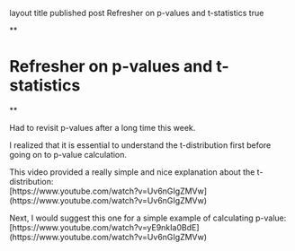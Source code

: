 
layout	title	published
post
Refresher on p-values and t-statistics
true

**

# Refresher on p-values and t-statistics

**

<p>Had to revisit p-values after a long time this week. </p>
<p>I realized that it is essential to understand the t-distribution first before going on to p-value calculation. </p>
<p>This video provided a really simple and nice explanation about the t-distribution:<br>
[https://www.youtube.com/watch?v=Uv6nGIgZMVw](https://www.youtube.com/watch?v=Uv6nGIgZMVw)</p>
<p>Next, I would suggest this one for a simple example of calculating p-value:<br>
[https://www.youtube.com/watch?v=yE9nkIa0BdE](https://www.youtube.com/watch?v=Uv6nGIgZMVw)</p>
